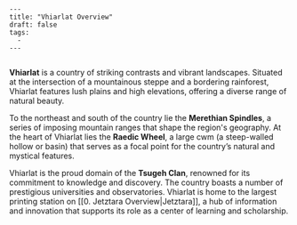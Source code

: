 ```
---
title: "Vhiarlat Overview"
draft: false
tags:
  - 
---
 
```

**Vhiarlat** is a country of striking contrasts and vibrant landscapes. Situated at the intersection of a mountainous steppe and a bordering rainforest, Vhiarlat features lush plains and high elevations, offering a diverse range of natural beauty.

To the northeast and south of the country lie the **Merethian Spindles**, a series of imposing mountain ranges that shape the region's geography. At the heart of Vhiarlat lies the **Raedic Wheel**, a large cwm (a steep-walled hollow or basin) that serves as a focal point for the country’s natural and mystical features.

Vhiarlat is the proud domain of the **Tsugeh Clan**, renowned for its commitment to knowledge and discovery. The country boasts a number of prestigious universities and observatories. Vhiarlat is home to the largest printing station on [[0. Jetztara Overview|Jetztara]], a hub of information and innovation that supports its role as a center of learning and scholarship. 